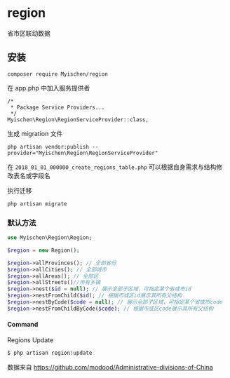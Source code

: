 # region
省市区联动数据

## 安装

`composer require Myischen/region`

在 app.php 中加入服务提供者

```
/*
 * Package Service Providers...
 */
Myischen\Region\RegionServiceProvider::class,
```

生成 migration 文件

`php artisan vendor:publish --provider="Myischen\Region\RegionServiceProvider"`

在 `2018_01_01_000000_create_regions_table.php` 可以根据自身需求与结构修改表名或字段名

执行迁移

`php artisan migrate`

### 默认方法

```php
use Myischen\Region\Region;

$region = new Region();

$region->allProvinces(); // 全部省份
$region->allCities(); // 全部城市
$region->allAreas(); // 全部区
$region->allStreets()//所有乡镇
$region->nest($id = null); // 展示全部子区域，可指定某个省或市id
$region->nestFromChild($id); // 根据市或区id展示其所有父结构
$region->nestByCode($code = null); // 展示全部子区域，可指定某个省或市code
$region->nestFromChildByCode($code); // 根据市或区code展示其所有父结构
```
#### Command

Regions Update
```bash
$ php artisan region:update
```

数据来自 <https://github.com/modood/Administrative-divisions-of-China>
